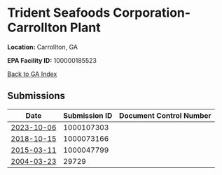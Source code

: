 # Trident Seafoods Corporation-Carrollton Plant

**Location:** Carrollton, GA

**EPA Facility ID:** 100000185523

[Back to GA Index](../../index.md)

## Submissions

| Date | Submission ID | Document Control Number |
|------|--------------|-------------------------|
| [2023-10-06](submissions/1000107303.md) | 1000107303 |  |
| [2018-10-15](submissions/1000073166.md) | 1000073166 |  |
| [2015-03-11](submissions/1000047799.md) | 1000047799 |  |
| [2004-03-23](submissions/29729.md) | 29729 |  |
